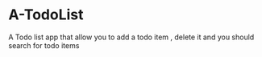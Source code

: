 # A-TodoList
A Todo list app that allow you to add a todo item , delete it and you should search for todo items
